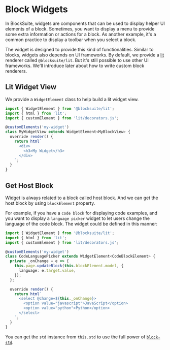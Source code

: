 # Block Widgets

In BlockSuite, widgets are components that can be used to display helper UI elements of a block. Sometimes, you want to display a menu to provide some extra information or actions for a block. As another example, it's a common practice to display a toolbar when you select a block.

The widget is designed to provide this kind of functionalities. Similar to blocks, widgets also depends on UI frameworks. By default, we provide a [lit](https://lit.dev/) renderer called `@blocksuite/lit`. But it's still possible to use other UI frameworks. We'll introduce later about how to write custom block renderers.

## Lit Widget View

We provide a `WidgetElement` class to help build a lit widget view.

```ts
import { WidgetElement } from '@blocksuite/lit';
import { html } from 'lit';
import { customElement } from 'lit/decorators.js';

@customElements('my-widget')
class MyWidgetView extends WidgetElement<MyBlockView> {
  override render() {
    return html`
      <div>
        <h3>My Widget</h3>
      </div>
    `;
  }
}
```

## Get Host Block

Widget is always related to a block called host block.
And we can get the host block by using `blockElement` property.

For example, if you have a `code block` for displaying code examples, and you want to display a `language picker` widget to let users change the language of the code block. The widget could be defined in this manner:

```ts
import { WidgetElement } from '@blocksuite/lit';
import { html } from 'lit';
import { customElement } from 'lit/decorators.js';

@customElements('my-widget')
class CodeLanguagePicker extends WidgetElement<CodeBlockElement> {
  private _onChange = e => {
    this.page.updateBlock(this.blockElement.model, {
      language: e.target.value,
    });
  };

  override render() {
    return html`
      <select @change=${this._onChange}>
        <option value="javascript">JavaScript</option>
        <option value="python">Python</option>
      </select>
    `;
  }
}
```

You can get the `std` instance from `this.std` to use the full power of [`block-std`](/core-packages#the-block-std-package).
